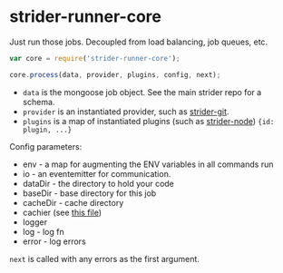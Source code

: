 strider-runner-core
===================

Just run those jobs. Decoupled from load balancing, job queues, etc.

```js
var core = require('strider-runner-core');

core.process(data, provider, plugins, config, next);
```

- `data` is the mongoose job object. See the main strider repo for a schema.
- `provider` is an instantiated provider, such as [strider-git](https://github.com/Strider-CD/strider-git).
- `plugins` is a map of instantiated plugins (such as [strider-node](https://github.com/Strider-CD/strider-node)) `{id: plugin, ...}`

Config parameters:

- env - a map for augmenting the ENV variables in all commands run
- io - an eventemitter for communication.
- dataDir - the directory to hold your code
- baseDir - base directory for this job
- cacheDir - cache directory
- cachier (see [this file](https://github.com/Strider-CD/strider-simple-runner/blob/master/lib/cachier.js))
- logger
- log - log fn
- error - log errors

`next` is called with any errors as the first argument.


